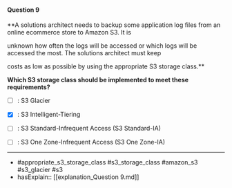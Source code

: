 #### Question  9

**A solutions architect needs to backup some application log files from an online ecommerce store to Amazon S3. It is

unknown how often the logs will be accessed or which logs will be accessed the most. The solutions architect must keep

costs as low as possible by using the appropriate S3 storage class.**

**Which S3 storage class should be implemented to meet these requirements?**

- [ ] :  S3 Glacier

- [x] :  S3 Intelligent-Tiering

- [ ] :  S3 Standard-Infrequent Access (S3 Standard-IA)

- [ ] :  S3 One Zone-Infrequent Access (S3 One Zone-IA)

----

- #appropriate_s3_storage_class #s3_storage_class #amazon_s3 #s3_glacier #s3
- hasExplain:: [[explanation_Question  9.md]]
